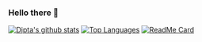 ### Hello there 👋

<!--
**TheObligedDipta/TheObligedDipta** is a ✨ _special_ ✨ repository because its `README.md` (this file) appears on your GitHub profile.

Here are some ideas to get you started:
- 🌱 I’m currently learning ...
- 👯 I’m looking to collaborate on ...
- 🤔 I’m looking for help with ...
- 💬 Ask me about ...
- 📫 How to reach me: ...
- 😄 Pronouns: ...
- ⚡ Fun fact: ...
- 🔭 Discord Bot with Python
-->
[![Dipta's github stats](https://github-readme-stats.vercel.app/api?username=TheObligedDipta&show_icons=true&theme=tokyonight)](https://github.com/TheObligedDipta/github-readme-stats)
[![Top Languages](https://github-readme-stats.vercel.app/api/top-langs/?username=TheObligedDipta&langs_count=5)](https://github.com/TheObligedDipta/github-readme-stats)
[![ReadMe Card](https://github-readme-stats.vercel.app/api/pin/?username=anuraghazra&repo=github-readme-stats)](https://github.com/anuraghazra/github-readme-stats)
